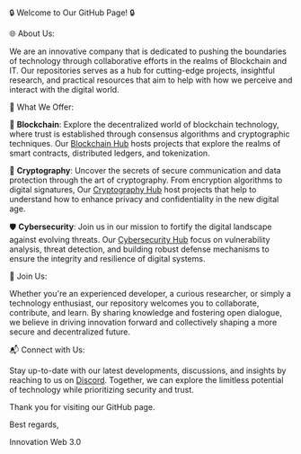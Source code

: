 🔒 Welcome to Our GitHub Page! 🔒

🌐 About Us:   

We are an innovative company that is dedicated to pushing the boundaries 
of technology through collaborative efforts in the realms of Blockchain and IT. Our repositories serves as a hub for cutting-edge 
projects, insightful research, and practical resources that aim to help with how we perceive and interact with the digital world.

🔗 What We Offer:

🔐 **Blockchain**:    Explore the decentralized world of blockchain technology, where trust is established through consensus algorithms and cryptographic techniques. Our [Blockchain Hub](https://github.com/Innovation-Web-3-0-Blockchain) hosts projects that explore the realms of smart contracts, distributed ledgers, and tokenization.

🔑 **Cryptography**:    Uncover the secrets of secure communication and data protection through the art of cryptography. From encryption algorithms to digital signatures, Our [Cryptography Hub](https://github.com/Innovation-Web-3-0-Cryptography) host projects that help to understand how to enhance privacy and confidentiality in the new digital age.

🛡️ **Cybersecurity**:    Join us in our mission to fortify the digital landscape against evolving threats. Our [Cybersecurity Hub](https://github.com/Innovation-Web-3-0-Cybersecurity) focus on vulnerability analysis, threat detection, and building robust defense mechanisms to ensure the integrity and resilience of digital systems.

🤝 Join Us:    

Whether you're an experienced developer, a curious researcher, or simply a technology enthusiast, our repository welcomes you to collaborate, contribute, and learn. By sharing knowledge and fostering open dialogue, we believe in driving innovation forward and collectively shaping a more secure and decentralized future.

📬 Connect with Us:    

Stay up-to-date with our latest developments, discussions, and insights by reaching to us on [Discord](https://discord.gg/3US7BJC82V). Together, we can explore the limitless potential of technology while prioritizing security and trust.

Thank you for visiting our GitHub page.

Best regards,

Innovation Web 3.0 

